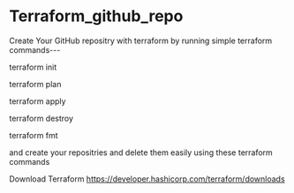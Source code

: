 # Terraform_github_repo
Create Your GitHub repositry with terraform by running simple terraform commands---

terraform init

terraform plan

terraform apply

terraform destroy

terraform fmt

and create your repositries and delete them easily using these terraform commands

Download Terraform https://developer.hashicorp.com/terraform/downloads
